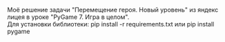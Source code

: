 <p>
Моё решение задачи "Перемещение героя. Новый уровень" из яндекс лицея в уроке "PyGame 7. Игра в целом".<br>
Для установки библиотеки: pip install -r requirements.txt или pip install pygame
</p>